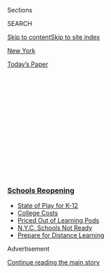 <div id="app">

<div>

<div>

<div>

<div class="NYTAppHideMasthead css-1q2w90k e1suatyy0">

<div class="section css-ui9rw0 e1suatyy2">

<div class="css-eph4ug er09x8g0">

<div class="css-6n7j50">

</div>

<span class="css-1dv1kvn">Sections</span>

<div class="css-10488qs">

<span class="css-1dv1kvn">SEARCH</span>

</div>

[Skip to content](#site-content)[Skip to site index](#site-index)

</div>

<div id="masthead-section-label" class="css-1wr3we4 eaxe0e00">

[New
York](https://www.nytimes3xbfgragh.onion/section/nyregion)

</div>

<div class="css-10698na e1huz5gh0">

</div>

</div>

<div id="masthead-bar-one" class="section hasLinks css-15hmgas e1csuq9d3">

<div class="css-uqyvli e1csuq9d0">

</div>

<div class="css-1uqjmks e1csuq9d1">

</div>

<div class="css-9e9ivx">

[](https://myaccount.nytimes3xbfgragh.onion/auth/login?response_type=cookie&client_id=vi)

</div>

<div class="css-1bvtpon e1csuq9d2">

[Today’s
Paper](https://www.nytimes3xbfgragh.onion/section/todayspaper)

</div>

</div>

</div>

</div>

<div data-aria-hidden="false">

<div id="site-content" data-role="main">

<div>

<div class="css-1aor85t" style="opacity:0.000000001;z-index:-1;visibility:hidden">

<div class="css-1hqnpie">

<div class="css-epjblv">

<span class="css-17xtcya">[New
York](/section/nyregion)</span><span class="css-x15j1o">|</span><span class="css-fwqvlz">New
York City Schools, Restaurants and Bars Are Shut Down Over
Coronavirus</span>

</div>

<div class="css-k008qs">

<div class="css-1iwv8en">

<span class="css-18z7m18"></span>

<div>

</div>

</div>

<span class="css-1n6z4y">https://nyti.ms/3aUd1UL</span>

<div class="css-1705lsu">

<div class="css-4xjgmj">

<div class="css-4skfbu" data-role="toolbar" data-aria-label="Social Media Share buttons, Save button, and Comments Panel with current comment count" data-testid="share-tools">

  - 
  - 
  - 
  - 
    
    <div class="css-6n7j50">
    
    </div>

  - 

</div>

</div>

</div>

</div>

</div>

</div>

<div class="css-13pd83m">

<div class="css-l9svim">

### [<span class="css-pa1jbp"><span class="css-1rxm0ex">Schools</span><span class="css-1rxm0ex"> Reopening</span></span>](https://www.nytimes3xbfgragh.onion/spotlight/schools-reopening?name=styln-coronavirus-schools-reopening&region=TOP_BANNER&variant=undefined&block=storyline_menu_recirc&action=click&pgtype=Article&impression_id=1c648980-e0fd-11ea-bccd-6b99202f6344)

  - <span class="css-ousu42">[State of Play for
    K-12](https://www.nytimes3xbfgragh.onion/2020/08/17/us/k-12-schools-reopening.html?name=styln-coronavirus-schools-reopening&region=TOP_BANNER&variant=undefined&block=storyline_menu_recirc&action=click&pgtype=Article&impression_id=1c648981-e0fd-11ea-bccd-6b99202f6344)</span>
  - <span class="css-ousu42">[College
    Costs](https://www.nytimes3xbfgragh.onion/2020/08/15/us/covid-college-tuition.html?name=styln-coronavirus-schools-reopening&region=TOP_BANNER&variant=undefined&block=storyline_menu_recirc&action=click&pgtype=Article&impression_id=1c648982-e0fd-11ea-bccd-6b99202f6344)</span>
  - <span class="css-ousu42">[Priced Out of Learning
    Pods](https://www.nytimes3xbfgragh.onion/2020/08/14/us/covid-schools-learning-pods.html?name=styln-coronavirus-schools-reopening&region=TOP_BANNER&variant=undefined&block=storyline_menu_recirc&action=click&pgtype=Article&impression_id=1c648983-e0fd-11ea-bccd-6b99202f6344)</span>
  - <span class="css-ousu42">[N.Y.C. Schools Not
    Ready](https://www.nytimes3xbfgragh.onion/2020/08/14/nyregion/school-reopening-nyc.html?name=styln-coronavirus-schools-reopening&region=TOP_BANNER&variant=undefined&block=storyline_menu_recirc&action=click&pgtype=Article&impression_id=1c648984-e0fd-11ea-bccd-6b99202f6344)</span>
  - <span class="css-ousu42">[Prepare for Distance
    Learning](https://www.nytimes3xbfgragh.onion/2020/08/05/parenting/parents-distance-learning.html?name=styln-coronavirus-schools-reopening&region=TOP_BANNER&variant=undefined&block=storyline_menu_recirc&action=click&pgtype=Article&impression_id=1c64b090-e0fd-11ea-bccd-6b99202f6344)</span>

</div>

</div>

<div id="top-wrapper" class="css-1sy8kpn">

<div id="top-slug" class="css-l9onyx">

Advertisement

</div>

[Continue reading the main
story](#after-top)

<div class="ad top-wrapper" style="text-align:center;height:100%;display:block;min-height:250px">

<div id="top" class="place-ad" data-position="top" data-size-key="top">

</div>

</div>

<div id="after-top">

</div>

</div>

<div>

<div id="sponsor-wrapper" class="css-1hyfx7x">

<div id="sponsor-slug" class="css-19vbshk">

Supported by

</div>

[Continue reading the main
story](#after-sponsor)

<div id="sponsor" class="ad sponsor-wrapper" style="text-align:center;height:100%;display:block">

</div>

<div id="after-sponsor">

</div>

</div>

<div class="css-186x18t">

</div>

<div class="css-1vkm6nb ehdk2mb0">

# New York City Schools, Restaurants and Bars Are Shut Down Over Coronavirus

</div>

Mayor Bill de Blasio said that it was a wrenching decision to close
places that are the “heart and soul of the city.”

<div class="css-18e8msd">

<div class="css-vp77d3 epjyd6m0">

<div class="css-hus3qt ey68jwv0" data-aria-hidden="true">

[![Luis
Ferré-Sadurní](https://static01.graylady3jvrrxbe.onion/images/2018/06/22/multimedia/author-luis-ferre-sadurni/author-luis-ferre-sadurni-thumbLarge.png
"Luis Ferré-Sadurní")](https://www.nytimes3xbfgragh.onion/by/luis-ferre-sadurni)

</div>

<div class="css-1baulvz">

By [<span class="css-1baulvz last-byline" itemprop="name">Luis
Ferré-Sadurní</span>](https://www.nytimes3xbfgragh.onion/by/luis-ferre-sadurni)

</div>

</div>

  - 
    
    <div class="css-ld3wwf e16638kd2">
    
    Published March 15, 2020Updated March 16,
    2020
    
    </div>

  - 
    
    <div class="css-4xjgmj">
    
    <div class="css-pvvomx" data-role="toolbar" data-aria-label="Social Media Share buttons, Save button, and Comments Panel with current comment count" data-testid="share-tools">
    
      - 
      - 
      - 
      - 
        
        <div class="css-6n7j50">
        
        </div>
    
      - 
    
    </div>
    
    </div>

</div>

</div>

<div class="section meteredContent css-1r7ky0e" name="articleBody" itemprop="articleBody">

<div id="NYT_ABOVE_MAIN_CONTENT_REGION">

<div>

</div>

</div>

<div class="css-79elbk" data-testid="photoviewer-wrapper">

<div class="css-z3e15g" data-testid="photoviewer-wrapper-hidden">

</div>

<div class="css-1a48zt4 ehw59r15" data-testid="photoviewer-children">

![<span class="css-16f3y1r e13ogyst0" data-aria-hidden="true">Calls for
social distancing were routinely ignored this weekend at places like
Hair of the Dog, a bar on Manhattan’s Lower East
Side.</span><span class="css-cnj6d5 e1z0qqy90" itemprop="copyrightHolder"><span class="css-1ly73wi e1tej78p0">Credit...</span><span>John
Taggart for The New York
Times</span></span>](https://static01.graylady3jvrrxbe.onion/images/2020/03/16/nyregion/16nyvirus-les-2/merlin_170496525_1f74274e-a4bc-4625-a7f0-90f7a24e3e59-articleLarge.jpg?quality=75&auto=webp&disable=upscale)

</div>

</div>

<div class="css-1fanzo5 StoryBodyCompanionColumn">

<div class="css-53u6y8">

Facing mounting pressure, New York City officials announced on Sunday a
sweeping shutdown of tens of thousands of bars and restaurants, and the
closure of the city’s public school system — the largest in the nation —
in an effort to suppress the spread of the coronavirus.

From California to Washington, D.C., governors and mayors are grappling
with how far government should go in constricting people’s daily lives
to keep them home.

A patchwork of recent measures — mandatory curfews in Puerto Rico and
Hoboken, N.J.; the closing of restaurant and bar dining rooms in Ohio
and Illinois; and the closure of public schools in several states,
including Minnesota, South Carolina and Rhode Island — was a sign that
the restrictive interventions could soon become the norm nationwide.

New York provided another stark example on Sunday: Shortly before 10
p.m., Mayor Bill de Blasio announced that the city will close its bars
and restaurants, except for delivery and pickup services, leaving
waiters, bartenders and baristas uncertain about their next paycheck.

</div>

</div>

<div class="css-1fanzo5 StoryBodyCompanionColumn">

<div class="css-53u6y8">

The mayor also ordered the closings of nightclubs, movie theaters, small
theater houses and concert venues. The closings go into effect on
Tuesday morning, for an indefinite period.

The order came just a few hours after officials had announced the
suspension of public schools in New York City as of Monday — a move that
will, at least temporarily, upend the routines of 1.1 million students
and 75,000 teachers, as the city transitions to remote learning.

</div>

</div>

<div>

</div>

<div class="css-1fanzo5 StoryBodyCompanionColumn">

<div class="css-53u6y8">

“Our lives are all changing in ways that were unimaginable just a week
ago,” Mr. de Blasio said in a statement Sunday night. “This is not a
decision I make lightly. These places are part of the heart and soul of
our city.”

The moves dovetailed with [new
guidelines](https://www.cdc.gov/coronavirus/2019-ncov/community/large-events/mass-gatherings-ready-for-covid-19.html)
issued on Sunday by the Centers for Disease Control and Prevention; they
recommended that local governments and individuals cancel large
gatherings of more than 50 people for the next eight weeks. The
recommendations apply to “planned or spontaneous” events, including
conferences, festivals, parades, concerts, sporting events and weddings.

</div>

</div>

<div class="css-1fanzo5 StoryBodyCompanionColumn">

<div class="css-53u6y8">

Earlier on Sunday, Dr. Anthony Fauci, the director of the National
Institute of Allergy and Infectious Diseases, warned that people were
“going to have to hunker down significantly more than we as a country
are doing.”

He suggested a 14-day national shutdown could be warranted down the road
and urged young people to practice social distancing out of fear they
could spread the disease to older
people.

</div>

</div>

<div class="css-79elbk" data-testid="photoviewer-wrapper">

<div class="css-z3e15g" data-testid="photoviewer-wrapper-hidden">

</div>

<div class="css-1a48zt4 ehw59r15" data-testid="photoviewer-children">

<div class="css-1xdhyk6 erfvjey0">

<span class="css-1ly73wi e1tej78p0">Image</span>

<div class="css-zjzyr8">

<div data-testid="lazyimage-container" style="height:257.77777777777777px">

</div>

</div>

</div>

<span class="css-16f3y1r e13ogyst0" data-aria-hidden="true">Devoción, a
popular coffee roaster in New York, often attracts customers who linger
or work for hours, but its cafe in Williamsburg, Brooklyn, was nearly
empty on
Sunday.</span><span class="css-cnj6d5 e1z0qqy90" itemprop="copyrightHolder"><span class="css-1ly73wi e1tej78p0">Credit...</span><span>Sarah
Blesener for The New York Times</span></span>

</div>

</div>

<div class="css-1fanzo5 StoryBodyCompanionColumn">

<div class="css-53u6y8">

But while many government and health officials urged people to observe
such distancing, some Americans had ignored those pleas, including in
New York City.

</div>

</div>

<div>

</div>

<div class="css-1fanzo5 StoryBodyCompanionColumn">

<div class="css-53u6y8">

Earlier this week, New York State, where the number of confirmed
positive results rose to 729 on Sunday, implemented a ban on large
gatherings and established rules to reduce capacity at places like
restaurants with occupancies of fewer than 500 people.

</div>

</div>

<div class="css-1fanzo5 StoryBodyCompanionColumn">

<div class="css-53u6y8">

But the measures, put in place on Thursday, did not seem to be having
their desired effect: A handful of elected officials called for a total
shutdown of bars and restaurants following reports of large crowds over
the
weekend.

</div>

</div>

<div class="css-79elbk" data-testid="photoviewer-wrapper">

<div class="css-z3e15g" data-testid="photoviewer-wrapper-hidden">

</div>

<div class="css-1a48zt4 ehw59r15" data-testid="photoviewer-children">

<div class="css-1xdhyk6 erfvjey0">

<span class="css-1ly73wi e1tej78p0">Image</span>

<div class="css-zjzyr8">

<div data-testid="lazyimage-container" style="height:257.77777777777777px">

</div>

</div>

</div>

<span class="css-16f3y1r e13ogyst0" data-aria-hidden="true">With
restaurants remaining open in New York this weekend, employees were more
assiduous in cleaning
surfaces.</span><span class="css-cnj6d5 e1z0qqy90" itemprop="copyrightHolder"><span class="css-1ly73wi e1tej78p0">Credit...</span><span>Gabriela
Bhaskar for The New York Times</span></span>

</div>

</div>

<div class="css-1fanzo5 StoryBodyCompanionColumn">

<div class="css-53u6y8">

“I am alarmed at the cavalier attitude of most New Yorkers who still
don’t seem to understand what’s about to hit us and what we need to
slow it,” Councilman Mark Levine, who is chairman of the Council Health
Committee, said on Sunday morning.

Mr. Levine, along with a handful of City Council members, including
Corey Johnson, the Council speaker, as well as the city comptroller,
Scott M. Stringer, expressed outrage that people ignored officials’
pleas to stay home and instead converged at clubs and bars.

The officials, using the hashtag \#shutdownNYC on Twitter, described the
disregard of social distancing as reckless behavior.

</div>

</div>

<div class="css-cfo9c3">

</div>

<div class="css-1fanzo5 StoryBodyCompanionColumn">

<div class="css-53u6y8">

By Sunday evening, Mr. de Blasio succumbed to the escalating pressure,
after both he and Gov. Andrew M. Cuomo had resisted calls for a broader
shutdown.

By noon on Sunday, as support for a larger shutdown crescendoed on
social media, Mr. Johnson, the Council speaker, had joined the campaign,
calling for the closure of schools, restaurants and bars.

</div>

</div>

<div class="css-1fanzo5 StoryBodyCompanionColumn">

<div class="css-53u6y8">

Mr. Johnson, a Democrat, said that grocery stores, bodegas, pharmacies
and banks should remain open. He said all levels of government should
intervene to ease the losses of business owners, provide financial
assistance to affected workers and help parents with child care.

Then, on Sunday afternoon, Mr. Cuomo changed course: He called on
businesses to shutter voluntarily, as has happened in Boston, Cleveland
and other parts of the nation. The governor of California on Sunday also
asked bars, nightclubs and wineries to
close.

<div id="NYT_MAIN_CONTENT_3_REGION" class="css-9tf9ac">

<div>

<div id="styln-prism-freeform-1596575370630" class="section interactive-content interactive-size-medium css-1ftcdic">

<div class="css-17ih8de interactive-body">

<div id="prism-freeform-block-31080" class="css-19mumt8" data-role="complementary" data-storyline="Schools Reopening" data-truncated="false" tabindex="0">

<div class="css-a8d9oz">

<div>

[](https://www.nytimes3xbfgragh.onion/spotlight/schools-reopening?action=click&pgtype=Article&state=default&region=MAIN_CONTENT_3&context=storylines_keepup)

### Schools Reopening ›

#### Back to School

Updated Aug. 17, 2020

The latest on how schools are navigating an uncertain season.

  -   - Universities across the country are facing [a rising demand for
        tuition
        rebates](https://www.nytimes3xbfgragh.onion/2020/08/15/us/covid-college-tuition.html?action=click&pgtype=Article&state=default&region=MAIN_CONTENT_3&context=storylines_keepup)
        as students ask if college is becoming “glorified Skype.”
      - In Los Angeles, the nation’s second-largest school district has
        [perhaps the most ambitious plan in the
        country](https://www.nytimes3xbfgragh.onion/2020/08/16/us/los-angeles-schools-virus-testing.html?action=click&pgtype=Article&state=default&region=MAIN_CONTENT_3&context=storylines_keepup)
        to test for the coronavirus.
      - Families [priced out of “learning pods” are seeking
        alternatives](https://www.nytimes3xbfgragh.onion/2020/08/14/us/covid-schools-learning-pods.html?action=click&pgtype=Article&state=default&region=MAIN_CONTENT_3&context=storylines_keepup).
      - How are campus newspapers covering back to school? [We want to
        hear from student
        journalists](https://www.nytimes3xbfgragh.onion/2020/08/17/us/student-newspaper-schools-reopening.html?action=click&pgtype=Article&state=default&region=MAIN_CONTENT_3&context=storylines_keepup).

<div id="styln-survey-component-31080" class="styln-survey-component">

</div>

</div>

</div>

</div>

</div>

</div>

</div>

</div>

“I’m asking them voluntarily to shut down their bar, their restaurant,
their gymnasium,” Mr. Cuomo said. “Let’s see what they do. If nobody
does it, then we can take more
actions.”

</div>

</div>

<div class="css-79elbk" data-testid="photoviewer-wrapper">

<div class="css-z3e15g" data-testid="photoviewer-wrapper-hidden">

</div>

<div class="css-1a48zt4 ehw59r15" data-testid="photoviewer-children">

<div class="css-1xdhyk6 erfvjey0">

<span class="css-1ly73wi e1tej78p0">Image</span>

<div class="css-zjzyr8">

<div data-testid="lazyimage-container" style="height:257.77777777777777px">

</div>

</div>

</div>

<span class="css-16f3y1r e13ogyst0" data-aria-hidden="true">Officials in
Hoboken, N.J., have placed harsh restrictions on public life; the
entrance to Pier C Park was locked and closed on
Saturday.</span><span class="css-cnj6d5 e1z0qqy90" itemprop="copyrightHolder"><span class="css-1ly73wi e1tej78p0">Credit...</span><span>Bryan
Anselm for The New York Times</span></span>

</div>

</div>

<div class="css-1fanzo5 StoryBodyCompanionColumn">

<div class="css-53u6y8">

In the end, however, as the number of confirmed cases of the new
coronavirus rose, New York officials acknowledged the urgency and
necessity of a broader ban to keep people from gathering.

Mr. de Blasio said, “Our city is facing an unprecedented threat, and we
must respond with a wartime mentality.”

His remarks were a sign of the fast-paced fluidity of the situation and
officials’ morphing response to it: On Saturday, the mayor had said he
was not ready to support broader restrictions and business closures.

</div>

</div>

<div class="css-1fanzo5 StoryBodyCompanionColumn">

<div class="css-53u6y8">

“History shows us that in crisis relatively few people have a perfect,
absolutely tried and true plan,” Mr. de Blasio said on Saturday. “I am
not ready today at this hour to say, let’s have a city with no bars, no
restaurants, no rec centers, no libraries. I’m not there.”

For days, Mr. de Blasio also faced calls to close public schools, a move
he had been reluctant to make, arguing that it could lead to classes
being canceled for the entire year.

Both the governor and mayor had raised concerns about what canceling
classes would mean for parents who cannot afford child care and children
who depend on school for their meals.

The mayor said the city would prepare teachers for remote learning this
week, as well as open sites for at-need students to pick up food and
“learning centers” for the children of essential city workers like
health care employees.

“It has never been attempted by the City of New York at this scale, to
say the least,” Mr. de Blasio said. “It is a system that will improve
with each week.”

In Albany, state legislators were still planning on returning to the
State Capitol on Monday, even after two members of the Assembly who
represent parts of Brooklyn — Helene Weinstein and Charles Barron —
tested positive for the virus.

Some lawmakers raised concerns about that prospect, considering the
often close quarters in the legislative chambers as well as conference
rooms where members meet, but Mr. Cuomo was adamant that lawmakers
should return to the capital, likening it to service in war times.

</div>

</div>

<div class="css-1fanzo5 StoryBodyCompanionColumn">

<div class="css-53u6y8">

“Should the military not show up? Should the police officers not show
up?” the governor said, adding that “If we can ask nurses to put on a
hazmat suit and take blood, we can ask elected officials to come and sit
at a desk and vote on a piece of legislation.”

Mr. Cuomo, who announced on Saturday that the statehouse would be closed
to visitors, said he needed the Legislature to be present to authorize
the laws and the measures the state may need to fight the outbreak. The
state’s budget is also due April 1.

“We need soldiers to fight the war,” he said. “Government must function
because government is doing all of this. Government goes home, none of
this happens.”

</div>

</div>

<div>

</div>

<div class="css-1fanzo5 StoryBodyCompanionColumn">

<div class="css-53u6y8">

Jesse McKinley contributed reporting from Albany. Matthew Haag and
Jeffrey C. Mays contributed reporting from New York City.

</div>

</div>

</div>

<div>

</div>

<div>

</div>

<div>

</div>

<div>

<div id="bottom-wrapper" class="css-1ede5it">

<div id="bottom-slug" class="css-l9onyx">

Advertisement

</div>

[Continue reading the main
story](#after-bottom)

<div id="bottom" class="ad bottom-wrapper" style="text-align:center;height:100%;display:block;min-height:90px">

</div>

<div id="after-bottom">

</div>

</div>

</div>

</div>

</div>

## Site Index

<div>

</div>

## Site Information Navigation

  - [© <span>2020</span> <span>The New York Times
    Company</span>](https://help.nytimes3xbfgragh.onion/hc/en-us/articles/115014792127-Copyright-notice)

<!-- end list -->

  - [NYTCo](https://www.nytco.com/)
  - [Contact
    Us](https://help.nytimes3xbfgragh.onion/hc/en-us/articles/115015385887-Contact-Us)
  - [Work with us](https://www.nytco.com/careers/)
  - [Advertise](https://nytmediakit.com/)
  - [T Brand Studio](http://www.tbrandstudio.com/)
  - [Your Ad
    Choices](https://www.nytimes3xbfgragh.onion/privacy/cookie-policy#how-do-i-manage-trackers)
  - [Privacy](https://www.nytimes3xbfgragh.onion/privacy)
  - [Terms of
    Service](https://help.nytimes3xbfgragh.onion/hc/en-us/articles/115014893428-Terms-of-service)
  - [Terms of
    Sale](https://help.nytimes3xbfgragh.onion/hc/en-us/articles/115014893968-Terms-of-sale)
  - [Site
    Map](https://spiderbites.nytimes3xbfgragh.onion)
  - [Help](https://help.nytimes3xbfgragh.onion/hc/en-us)
  - [Subscriptions](https://www.nytimes3xbfgragh.onion/subscription?campaignId=37WXW)

</div>

</div>

</div>

</div>
